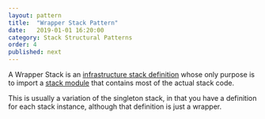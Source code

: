 ```yaml
---
layout: pattern
title:  "Wrapper Stack Pattern"
date:   2019-01-01 16:20:00
category: Stack Structural Patterns
order: 4
published: next
---
```


A Wrapper Stack is an [infrastructure stack definition](/patterns/core-stack/) whose only purpose is to import a [stack module](/patterns/core-stack/stack-module.html) that contains most of the actual stack code.

This is usually a variation of the singleton stack, in that you have a definition for each stack instance, although that definition is just a wrapper.

